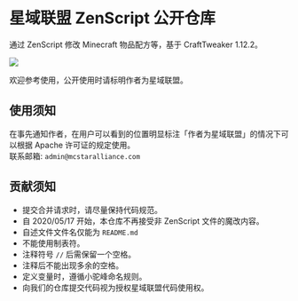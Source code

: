 # 星域联盟 ZenScript 公开仓库
通过 ZenScript 修改 Minecraft 物品配方等，基于 CraftTweaker 1.12.2。

![](https://img.shields.io/badge/license-Apache--2.0-orange)

欢迎参考使用，公开使用时请标明作者为星域联盟。

## 使用须知

在事先通知作者，在用户可以看到的位置明显标注「作者为星域联盟」的情况下可以根据 Apache 许可证的规定使用。  
联系邮箱: `admin@mcstaralliance.com`

## 贡献须知

- 提交合并请求时，请尽量保持代码规范。
- 自 2020/05/17 开始，本仓库不再接受非 ZenScript 文件的魔改内容。
- 自述文件文件名仅能为 `README.md`
- 不能使用制表符。
- 注释符号 `//` 后需保留一个空格。
- 注释后不能出现多余的空格。
- 定义变量时，遵循小驼峰命名规则。
- 向我们的仓库提交代码视为授权星域联盟代码使用权。
